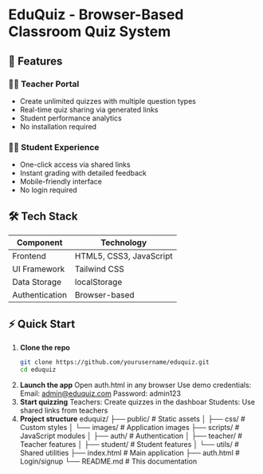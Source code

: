 # EduQuiz - Browser-Based Classroom Quiz System


## 🚀 Features

### 👩‍🏫 Teacher Portal
- Create unlimited quizzes with multiple question types
- Real-time quiz sharing via generated links
- Student performance analytics
- No installation required

### 🧑‍🎓 Student Experience
- One-click access via shared links
- Instant grading with detailed feedback
- Mobile-friendly interface
- No login required

## 🛠️ Tech Stack
| Component       | Technology         |
|----------------|-------------------|
| Frontend       | HTML5, CSS3, JavaScript |
| UI Framework   | Tailwind CSS      |
| Data Storage   | localStorage      |
| Authentication | Browser-based     |

## ⚡ Quick Start

1. **Clone the repo**
   ```bash
   git clone https://github.com/yourusername/eduquiz.git
   cd eduquiz
2. **Launch the app**
    Open auth.html in any browser
    Use demo credentials:
    Email: admin@eduquiz.com
    Password: admin123
3. **Start quizzing**
    Teachers: Create quizzes in the dashboar
    Students: Use shared links from teachers
4. **Project structure**
    eduquiz/
    ├── public/          # Static assets
    │   ├── css/         # Custom styles
    │   └── images/      # Application images
    ├── scripts/         # JavaScript modules
    │   ├── auth/        # Authentication
    │   ├── teacher/     # Teacher features
    │   ├── student/     # Student features
    │   └── utils/       # Shared utilities
    ├── index.html       # Main application
    ├── auth.html        # Login/signup
    └── README.md        # This documentation
